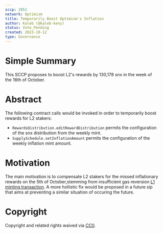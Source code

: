 ```yaml
---
sccp: 2051
network: Optimism
title: Temporarily Boost Optimism's Inflation
author: Kaleb (@kaleb-keny)
status: Vote_Pending
created: 2023-10-12
type: Governance
---
```


# Simple Summary

This SCCP proposes to boost L2's rewards by 130,178 snx in the week of the 16th of October.

# Abstract

The following contract calls would be invoked in order to temporarily boost rewards for L2 stakers:
- `RewardsDistribution.editRewardDistribution` permits the configuration of the snx distribution from the weekly mint. 
- `SupplySchedule.setInflationAmount` permits the configuration of the weekly inflation mint amount.

# Motivation

The main motivation is to compensate L2 stakers for the missed inflationary rewards on the 5th of October,stemming from insufficient gas reversion [L1 minting transaction](https://etherscan.io/tx/0x9db69f2f9d9782e003eae79da083088355d2729a123e3897bf5a3f1a46072832). A more hollistic fix would be proposed in a future sip that aims at preventing a similar situation of occuring the future.  

# Copyright

Copyright and related rights waived via [CC0](https://creativecommons.org/publicdomain/zero/1.0/).



